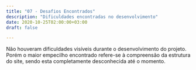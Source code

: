 ```yaml
---
title: "07 - Desafios Encontrados"
description: "Dificuldades encontradas no desenvolvimento"
date: 2020-10-25T02:00:00+03:00
draft: false

---
```


Não houveram dificuldades visíveis durante o desenvolvimento do projeto. Porém o maior empecilho encontrado refere-se à compreensão da estrutura do site, sendo esta completamente desconhecida até o momento. 
